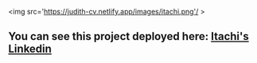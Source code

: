 <img src='https://judith-cv.netlify.app/images/itachi.png'/ >

## You can see this project deployed here: [Itachi's Linkedin](https://itachi-linkedin.netlify.app/)

